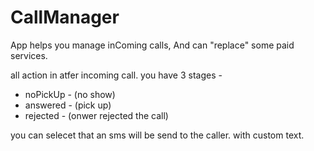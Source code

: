 # CallManager

App helps you manage inComing calls, And can "replace" some paid services.

all action in atfer incoming call.
you have 3 stages - 

- noPickUp - (no show)
- answered - (pick up)
- rejected - (onwer rejected the call)

you can selecet that an sms will be send to the caller. with custom text.
